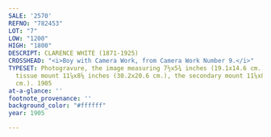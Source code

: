 ```yaml
---
SALE: '2570'
REFNO: "782453"
LOT: "7"
LOW: "1200"
HIGH: "1800"
DESCRIPT: CLARENCE WHITE (1871-1925)
CROSSHEAD: "<i>Boy with Camera Work, from Camera Work Number 9.</i>"
TYPESET: Photogravure, the image measuring 7½x5¾ inches (19.1x14.6 cm.), the original
  tissue mount 11⅞x8⅛ inches (30.2x20.6 cm.), the secondary mount 11⅝x8¼ inches (29.5x21
  cm.). 1905
at-a-glance: ''
footnote_provenance: ''
background_color: "#ffffff"
year: 1905

---
```

